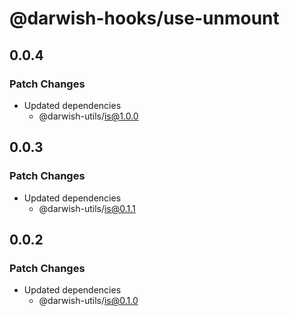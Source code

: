 # @darwish-hooks/use-unmount

## 0.0.4

### Patch Changes

- Updated dependencies
  - @darwish-utils/is@1.0.0

## 0.0.3

### Patch Changes

- Updated dependencies
  - @darwish-utils/is@0.1.1

## 0.0.2

### Patch Changes

- Updated dependencies
  - @darwish-utils/is@0.1.0
